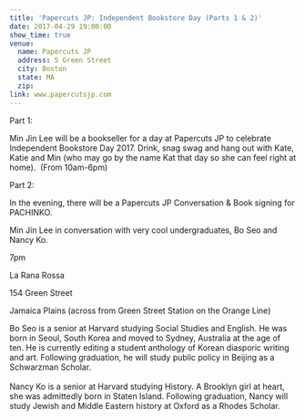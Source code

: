 ```yaml
---
title: 'Papercuts JP: Independent Bookstore Day (Parts 1 & 2)'
date: 2017-04-29 19:00:00
show_time: true
venue:
  name: Papercuts JP
  address: 5 Green Street
  city: Boston
  state: MA
  zip:
link: www.papercutsjp.com
---
```



Part 1:

Min Jin Lee will be a bookseller for a day at Papercuts JP to celebrate Independent Bookstore Day 2017. Drink, snag swag and hang out with Kate, Katie and Min (who may go by the name Kat that day so she can feel right at home).  (From 10am-6pm)

Part 2:

In the evening, there will be a Papercuts JP Conversation & Book signing for PACHINKO.

Min Jin Lee in conversation with very cool undergraduates, Bo Seo and Nancy Ko.

7pm

La Rana Rossa

154 Green Street

Jamaica Plains (across from Green Street Station on the Orange Line)

Bo Seo is a senior at Harvard studying Social Studies and English. He was born in Seoul, South Korea and moved to Sydney, Australia at the age of ten. He is currently editing a student anthology of Korean diasporic writing and art. Following graduation, he will study public policy in Beijing as a Schwarzman Scholar.
<br>
<br>Nancy Ko is a senior at Harvard studying History. A Brooklyn girl at heart, she was admittedly born in Staten Island. Following graduation, Nancy will study Jewish and Middle Eastern history at Oxford as a Rhodes Scholar.